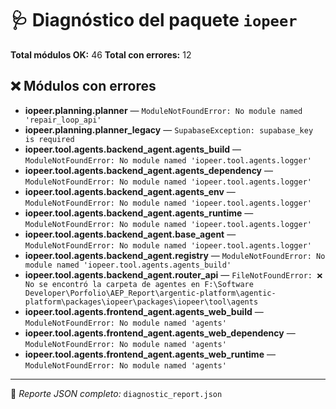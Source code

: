 # 🩺 Diagnóstico del paquete `iopeer`

**Total módulos OK:** 46
**Total con errores:** 12

## ❌ Módulos con errores

- **iopeer.planning.planner** — `ModuleNotFoundError: No module named 'repair_loop_api'`
- **iopeer.planning.planner_legacy** — `SupabaseException: supabase_key is required`
- **iopeer.tool.agents.backend_agent.agents_build** — `ModuleNotFoundError: No module named 'iopeer.tool.agents.logger'`
- **iopeer.tool.agents.backend_agent.agents_dependency** — `ModuleNotFoundError: No module named 'iopeer.tool.agents.logger'`
- **iopeer.tool.agents.backend_agent.agents_env** — `ModuleNotFoundError: No module named 'iopeer.tool.agents.logger'`
- **iopeer.tool.agents.backend_agent.agents_runtime** — `ModuleNotFoundError: No module named 'iopeer.tool.agents.logger'`
- **iopeer.tool.agents.backend_agent.base_agent** — `ModuleNotFoundError: No module named 'iopeer.tool.agents.logger'`
- **iopeer.tool.agents.backend_agent.registry** — `ModuleNotFoundError: No module named 'iopeer.tool.agents.agents_build'`
- **iopeer.tool.agents.backend_agent.router_api** — `FileNotFoundError: ❌ No se encontró la carpeta de agentes en F:\Software Developer\Porfolio\AEP_Report\argentic-platform\agentic-platform\packages\iopeer\packages\iopeer\tool\agents`
- **iopeer.tool.agents.frontend_agent.agents_web_build** — `ModuleNotFoundError: No module named 'agents'`
- **iopeer.tool.agents.frontend_agent.agents_web_dependency** — `ModuleNotFoundError: No module named 'agents'`
- **iopeer.tool.agents.frontend_agent.agents_web_runtime** — `ModuleNotFoundError: No module named 'agents'`

---

📄 *Reporte JSON completo:* `diagnostic_report.json`